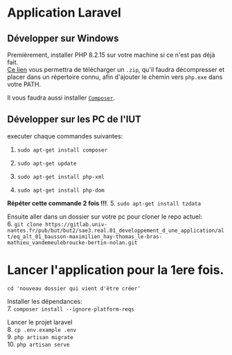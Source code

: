# Application Laravel

## Développer sur Windows

Premièrement, installer PHP 8.2.15 sur votre machine si ce n'est pas déjà fait.  
[Ce lien](https://windows.php.net/download#php-8.2) vous permettra de télécharger un `.zip`, qu'il faudra décompresser et placer dans un répertoire connu, afin d'ajouter le chemin vers `php.exe` dans votre PATH.

Il vous faudra aussi installer [`Composer`](https://getcomposer.org/doc/00-intro.md#installation-windows).

## Développer sur les PC de l'IUT

executer chaque commandes suivantes:

1. `sudo apt-get install composer`

2. `sudo apt-get update`

3. `sudo apt-get install php-xml`
4. `sudo apt-get install php-dom`

**Répéter cette commande 2 fois !!!**. 5. `sudo apt-get install tzdata`

Ensuite aller dans un dossier sur votre pc pour cloner le repo actuel:  
6. `git clone https://gitlab.univ-nantes.fr/pub/but/but2/sae3.real.01_developpement_d_une_application/alt/eq_alt_01_bausson-maximilien_hay-thomas_le-bras-mathieu_vandemeulebroucke-bertin-nolan.git`

# Lancer l'application pour la 1ere fois.

`cd 'nouveau dossier qui vient d'être créer'`

Installer les dépendances:  
7. `composer install --ignore-platform-reqs`

Lancer le projet laravel  
8. `cp .env.example .env`  
9. `php artisan migrate`  
10. `php artisan serve`
  